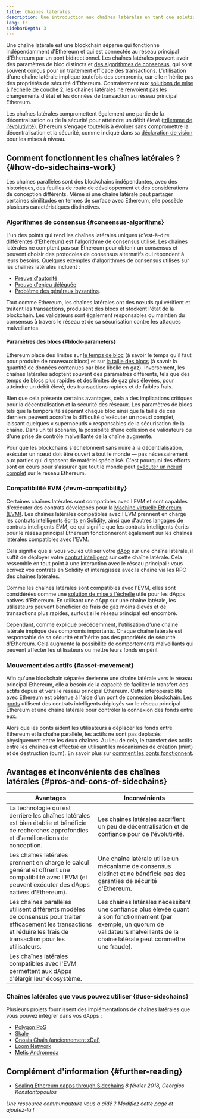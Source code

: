 ```yaml
---
title: Chaines latérales
description: Une introduction aux chaînes latérales en tant que solution de mise à l'échelle actuellement utilisée par la communauté Ethereum.
lang: fr
sidebarDepth: 3
---
```


Une chaîne latérale est une blockchain séparée qui fonctionne indépendamment d'Ethereum et qui est connectée au réseau principal d'Ethereum par un pont bidirectionnel. Les chaînes latérales peuvent avoir des paramètres de bloc distincts et [des algorithmes de consensus](/developers/docs/consensus-mechanisms/), qui sont souvent conçus pour un traitement efficace des transactions. L'utilisation d'une chaîne latérale implique toutefois des compromis, car elle n'hérite pas des propriétés de sécurité d'Ethereum. Contrairement aux [solutions de mise à l'échelle de couche 2](/layer-2/), les chaînes latérales ne renvoient pas les changements d'état et les données de transaction au réseau principal Ethereum.

Les chaînes latérales compromettent également une partie de la décentralisation ou de la sécurité pour atteindre un débit élevé ([trilemme de l'évolutivité](https://vitalik.eth.limo/general/2021/05/23/scaling.html)). Ethereum s'engage toutefois à évoluer sans compromettre la décentralisation et la sécurité, comme indiqué dans sa [déclaration de vision](/roadmap/vision/) pour les mises à niveau.

## Comment fonctionnent les chaînes latérales ? {#how-do-sidechains-work}

Les chaines parallèles sont des blockchains indépendantes, avec des historiques, des feuilles de route de développement et des considérations de conception différents. Même si une chaîne latérale peut partager certaines similitudes en termes de surface avec Ethereum, elle possède plusieurs caractéristiques distinctives.

### Algorithmes de consensus {#consensus-algorithms}

L'un des points qui rend les chaînes latérales uniques (c'est-à-dire différentes d'Ethereum) est l'algorithme de consensus utilisé. Les chaines latérales ne comptent pas sur Ethereum pour obtenir un consensus et peuvent choisir des protocoles de consensus alternatifs qui répondent à leurs besoins. Quelques exemples d'algorithmes de consensus utilisés sur les chaînes latérales incluent :

- [Preuve d'autorité](/developers/docs/consensus-mechanisms/poa/)
- [Preuve d'enjeu déléguée](https://en.bitcoin.it/wiki/Delegated_proof_of_stake)
- [Problème des généraux byzantins](https://decrypt.co/resources/byzantine-fault-tolerance-what-is-it-explained).

Tout comme Ethereum, les chaînes latérales ont des nœuds qui vérifient et traitent les transactions, produisent des blocs et stockent l'état de la blockchain. Les validateurs sont également responsables du maintien du consensus à travers le réseau et de sa sécurisation contre les attaques malveillantes.

#### Paramètres des blocs {#block-parameters}

Ethereum place des limites sur [le temps de bloc](/developers/docs/blocks/#block-time) (à savoir le temps qu'il faut pour produire de nouveaux blocs) et sur [la taille des blocs](/developers/docs/blocks/#block-size) (à savoir la quantité de données contenues par bloc libellé en gaz). Inversement, les chaînes latérales adoptent souvent des paramètres différents, tels que des temps de blocs plus rapides et des limites de gaz plus élevées, pour atteindre un débit élevé, des transactions rapides et de faibles frais.

Bien que cela présente certains avantages, cela a des implications critiques pour la décentralisation et la sécurité des réseaux. Les paramètres de blocs tels que la temporalité séparant chaque bloc ainsi que la taille de ces derniers peuvent accroître la difficulté d'exécuter un noeud complet, laissant quelques « supernoeuds » responsables de la sécurisation de la chaîne. Dans un tel scénario, la possibilité d'une collusion de validateurs ou d'une prise de contrôle malveillante de la chaîne augmente.

Pour que les blockchains s'échelonnent sans nuire à la décentralisation, exécuter un nœud doit être ouvert à tout le monde — pas nécessairement aux parties qui disposent de matériel spécialisé. C'est pourquoi des efforts sont en cours pour s'assurer que tout le monde peut [exécuter un nœud complet](/developers/docs/nodes-and-clients/#why-should-i-run-an-ethereum-node) sur le réseau Ethereum.

### Compatibilité EVM {#evm-compatibility}

Certaines chaînes latérales sont compatibles avec l'EVM et sont capables d'exécuter des contrats développés pour la [Machine virtuelle Ethereum (EVM)](/developers/docs/evm/). Les chaînes latérales compatibles avec l'EVM prennent en charge les contrats intelligents [écrits en Solidity](/developers/docs/smart-contracts/languages/), ainsi que d'autres langages de contrats intelligents EVM, ce qui signifie que les contrats intelligents écrits pour le réseau principal Ethereum fonctionneront également sur les chaînes latérales compatibles avec l'EVM.

Cela signifie que si vous voulez utiliser votre [dApp](/developers/docs/dapps/) sur une chaîne latérale, il suffit de déployer votre [contrat intelligent](/developers/docs/smart-contracts/) sur cette chaîne latérale. Cela ressemble en tout point à une interaction avec le réseau principal : vous écrivez vos contrats en Solidity et interagissez avec la chaîne via les RPC des chaînes latérales.

Comme les chaînes latérales sont compatibles avec l'EVM, elles sont considérées comme une [solution de mise à l'échelle](/developers/docs/scaling/) utile pour les dApps natives d'Ethereum. En utilisant une dApp sur une chaîne latérale, les utilisateurs peuvent bénéficier de frais de gaz moins élevés et de transactions plus rapides, surtout si le réseau principal est encombré.

Cependant, comme expliqué précédemment, l'utilisation d'une chaîne latérale implique des compromis importants. Chaque chaîne latérale est responsable de sa sécurité et n'hérite pas des propriétés de sécurité d'Ethereum. Cela augmente la possibilité de comportements malveillants qui peuvent affecter les utilisateurs ou mettre leurs fonds en péril.

### Mouvement des actifs {#asset-movement}

Afin qu'une blockchain séparée devienne une chaîne latérale vers le réseau principal Ethereum, elle a besoin de la capacité de faciliter le transfert des actifs depuis et vers le réseau principal Ethereum. Cette interopérabilité avec Ethereum est obtenue à l'aide d'un pont de connexion blockchain. [Les ponts](/bridges/) utilisent des contrats intelligents déployés sur le réseau principal Ethereum et une chaîne latérale pour contrôler la connexion des fonds entre eux.

Alors que les ponts aident les utilisateurs à déplacer les fonds entre Ethereum et la chaîne parallèle, les actifs ne sont pas déplacés physiquement entre les deux chaînes. Au lieu de cela, le transfert des actifs entre les chaînes est effectué en utilisant les mécanismes de création (mint) et de destruction (burn). En savoir plus sur [comment les ponts fonctionnent](/developers/docs/bridges/#how-do-bridges-work).

## Avantages et inconvénients des chaînes latérales {#pros-and-cons-of-sidechains}

| Avantages                                                                                                                                                              | Inconvénients                                                                                                                                                                                |
| ---------------------------------------------------------------------------------------------------------------------------------------------------------------------- | -------------------------------------------------------------------------------------------------------------------------------------------------------------------------------------------- |
| La technologie qui est derrière les chaînes latérales est bien établie et bénéficie de recherches approfondies et d'améliorations de conception.                       | Les chaînes latérales sacrifient un peu de décentralisation et de confiance pour de l'évolutivité.                                                                                           |
| Les chaînes latérales prennent en charge le calcul général et offrent une compatibilité avec l'EVM (et peuvent exécuter des dApps natives d'Ethereum).                 | Une chaîne latérale utilise un mécanisme de consensus distinct et ne bénéficie pas des garanties de sécurité d'Ethereum.                                                                     |
| Les chaines parallèles utilisent différents modèles de consensus pour traiter efficacement les transactions et réduire les frais de transaction pour les utilisateurs. | Les chaînes latérales nécessitent une confiance plus élevée quant à son fonctionnement (par exemple, un quorum de validateurs malveillants de la chaîne latérale peut commettre une fraude). |
| Les chaînes latérales compatibles avec l'EVM permettent aux dApps d'élargir leur écosystème.                                                                           |                                                                                                                                                                                              |

### Chaînes latérales que vous pouvez utiliser {#use-sidechains}

Plusieurs projets fournissent des implémentations de chaînes latérales que vous pouvez intégrer dans vos dApps :

- [Polygon PoS](https://polygon.technology/solutions/polygon-pos)
- [Skale](https://skale.network/)
- [Gnosis Chain (anciennement xDai)](https://www.gnosischain.com/)
- [Loom Network](https://loomx.io/)
- [Metis Andromeda](https://www.metis.io/)

## Complément d'information {#further-reading}

- [Scaling Ethereum dapps through Sidechains](https://medium.com/loom-network/dappchains-scaling-ethereum-dapps-through-sidechains-f99e51fff447) _8 février 2018, Georgios Konstantopoulos_

_Une ressource communautaire vous a aidé ? Modifiez cette page et ajoutez-la !_
